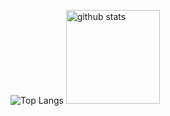 <p align="left"> 
  <img alt="Top Langs" src="https://github-readme-stats.vercel.app/api/top-langs/?username=sakuram-dev&layout=compact" />
  <img alt="github stats" height="150px" src="https://github-readme-stats.vercel.app/api?username=sakuram-dev&show_icons=ture&count_private=true" />
</p>